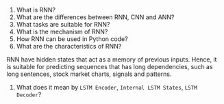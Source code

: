 1. What is RNN?
2. What are the differences between RNN, CNN and ANN?
3. What tasks are suitable for RNN?
4. What is the mechanism of RNN?
5. How RNN can be used in Python code?
6. What are the characteristics of RNN?

RNN have hidden states that act as a memory of previous inputs. Hence, it is suitable for predicting sequences that has long dependencies, such as long sentences, stock market charts, signals and patterns.

1. What does it mean by `LSTM Encoder`, `Internal LSTM States`, `LSTM Decoder`?